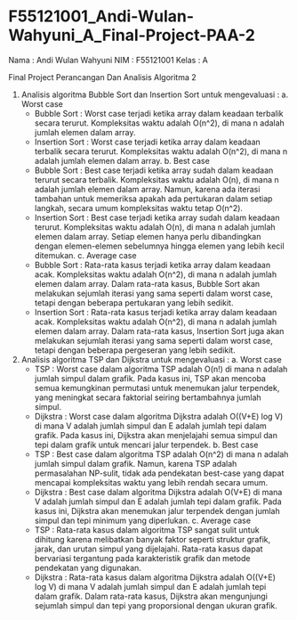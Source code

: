 # F55121001_Andi-Wulan-Wahyuni_A_Final-Project-PAA-2

Nama  : Andi Wulan Wahyuni
NIM   : F55121001
Kelas : A

Final Project Perancangan Dan Analisis Algoritma 2
1. Analisis algoritma Bubble Sort dan Insertion Sort untuk mengevaluasi :
   a. Worst case
     - Bubble Sort : Worst case terjadi ketika array dalam keadaan terbalik secara terurut. Kompleksitas waktu adalah O(n^2), di mana n adalah jumlah elemen dalam
       array.
     - Insertion Sort : Worst case terjadi ketika array dalam keadaan terbalik secara terurut. Kompleksitas waktu adalah O(n^2), di mana n adalah jumlah elemen dalam
       array.
   b. Best case
      - Bubble Sort : Best case terjadi ketika array sudah dalam keadaan terurut secara terbalik. Kompleksitas waktu adalah O(n), di mana n adalah jumlah elemen dalam
        array. Namun, karena ada iterasi tambahan untuk memeriksa apakah ada pertukaran dalam setiap langkah, secara umum kompleksitas waktu tetap O(n^2).
      - Insertion Sort : Best case terjadi ketika array sudah dalam keadaan terurut. Kompleksitas waktu adalah O(n), di mana n adalah jumlah elemen dalam array.
        Setiap elemen hanya perlu dibandingkan dengan elemen-elemen sebelumnya hingga elemen yang lebih kecil ditemukan.
   c. Average case
      - Bubble Sort : Rata-rata kasus terjadi ketika array dalam keadaan acak. Kompleksitas waktu adalah O(n^2), di mana n adalah jumlah elemen dalam array. Dalam
        rata-rata kasus, Bubble Sort akan melakukan sejumlah iterasi yang sama seperti dalam worst case, tetapi dengan beberapa pertukaran yang lebih sedikit.
      - Insertion Sort : Rata-rata kasus terjadi ketika array dalam keadaan acak. Kompleksitas waktu adalah O(n^2), di mana n adalah jumlah elemen dalam array. Dalam
        rata-rata kasus, Insertion Sort juga akan melakukan sejumlah iterasi yang sama seperti dalam worst case, tetapi dengan beberapa pergeseran yang lebih sedikit.
3. Analisis algoritma TSP dan Dijkstra untuk mengevaluasi :
   a. Worst case
      - TSP : Worst case dalam algoritma TSP adalah O(n!) di mana n adalah jumlah simpul dalam grafik. Pada kasus ini, TSP akan mencoba semua kemungkinan permutasi
        untuk menemukan jalur terpendek, yang meningkat secara faktorial seiring bertambahnya jumlah simpul.
      - Dijkstra : Worst case dalam algoritma Dijkstra adalah O((V+E) log V) di mana V adalah jumlah simpul dan E adalah jumlah tepi dalam grafik. Pada kasus ini,
        Dijkstra akan menjelajahi semua simpul dan tepi dalam grafik untuk mencari jalur terpendek.
   b. Best case
      - TSP : Best case dalam algoritma TSP adalah O(n^2) di mana n adalah jumlah simpul dalam grafik. Namun, karena TSP adalah permasalahan NP-sulit, tidak ada
        pendekatan best-case yang dapat mencapai kompleksitas waktu yang lebih rendah secara umum.
      - Dijkstra : Best case dalam algoritma Dijkstra adalah O(V+E) di mana V adalah jumlah simpul dan E adalah jumlah tepi dalam grafik. Pada kasus ini, Dijkstra
        akan menemukan jalur terpendek dengan jumlah simpul dan tepi minimum yang diperlukan.
   c. Average case
      - TSP : Rata-rata kasus dalam algoritma TSP sangat sulit untuk dihitung karena melibatkan banyak faktor seperti struktur grafik, jarak, dan urutan simpul yang
        dijelajahi. Rata-rata kasus dapat bervariasi tergantung pada karakteristik grafik dan metode pendekatan yang digunakan.
      - Dijkstra : Rata-rata kasus dalam algoritma Dijkstra adalah O((V+E) log V) di mana V adalah jumlah simpul dan E adalah jumlah tepi dalam grafik. Dalam
        rata-rata kasus, Dijkstra akan mengunjungi sejumlah simpul dan tepi yang proporsional dengan ukuran grafik.

